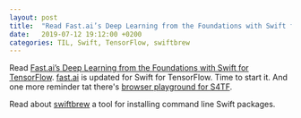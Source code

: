 ```yaml
---
layout: post
title:  "Read Fast.ai’s Deep Learning from the Foundations with Swift for TensorFlow; Read about `swiftbrew` CLI"
date:   2019-07-12 19:12:00 +0200
categories: TIL, Swift, TensorFlow, swiftbrew
---
```

Read [Fast.ai’s Deep Learning from the Foundations with Swift for TensorFlow](https://medium.com/tensorflow/fast-ais-deep-learning-from-the-foundations-with-swift-for-tensorflow-3ee7dfb68387). [fast.ai](https://course.fast.ai) is updated for Swift for TensorFlow. Time to start it. And one more reminder tat there's [browser playground for S4TF](https://github.com/tensorflow/swift#getting-started).

Read about [swiftbrew](https://github.com/swiftbrew/Swiftbrew) a tool for installing command line Swift packages.
